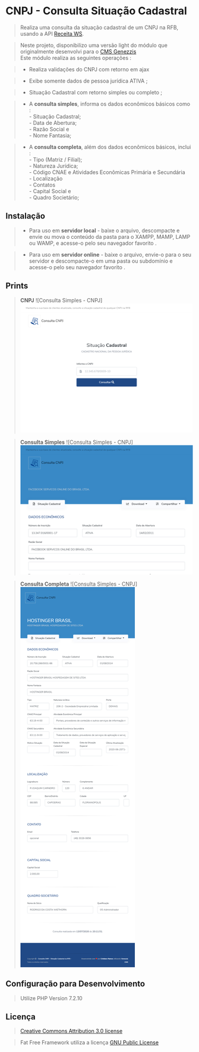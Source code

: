 # CNPJ - Consulta Situação Cadastral
>  Realiza uma consulta da situação cadastral de um CNPJ na RFB, usando a API [Receita WS]( https://receitaws.com.br/api ).

> Neste projeto, disponibilizo uma versão light do módulo que originalmente desenvolvi para o [CMS Genezzis]( https://genezzis.com/cms ) <br>Este módulo realiza as seguintes operações :

> * Realiza validações do CNPJ com retorno em ajax 

> * Exibe somente dados de pessoa jurídica ATIVA ;

> * Situação Cadastral com retorno simples ou completo ;

> * A **consulta simples**, informa os dados econômicos básicos como : <br> - Situação Cadastral;<br>- Data de Abertura; <br>- Razão Social e <br>- Nome Fantasia;

> * A **consulta completa**, além dos dados econômicos básicos, inclui : <br> - Tipo (Matriz / Filial);<br>- Natureza Jurídica; <br>- Código CNAE e Atividades Econômicas Primária e Secundária <br>- Localização<br>- Contatos<br>- Capital Social e<br>- Quadro Societário;

## Instalação

> * Para uso em **servidor local** - baixe o arquivo, descompacte e envie ou mova o conteúdo da pasta para o XAMPP, MAMP, LAMP ou WAMP, e acesse-o pelo seu navegador favorito .

> * Para uso em **servidor online** - baixe o arquivo, envie-o para o seu servidor e descompacte-o em uma pasta ou subdomínio e acesse-o pelo seu navegador favorito .

## Prints

> **CNPJ**
![Consulta Simples - CNPJ]![alt text](https://raw.githubusercontent.com/CSR4mos/cnpj-consulta-situacao-cadastral/master/src/prints/01-print_consulta.png)

> **Consulta Simples**
![Consulta Simples - CNPJ]![alt text](https://github.com/CSR4mos/cnpj-consulta-situacao-cadastral/blob/master/src/prints/02-print_resultado_simples.png)

> **Consulta Completa**
![Consulta Simples - CNPJ]![alt text](https://raw.githubusercontent.com/CSR4mos/cnpj-consulta-situacao-cadastral/master/src/prints/03-print_resultado_completo.png)

## Configuração para Desenvolvimento

> Utilize PHP Version 7.2.10

## Licença

>[Creative Commons Attribution 3.0 license](https://creativecommons.org/licenses/by/4.0/legalcode.pt)

> Fat Free Framework utiliza a licença [ GNU Public License ](http://www.gnu.org/licenses/gpl-3.0.html)
